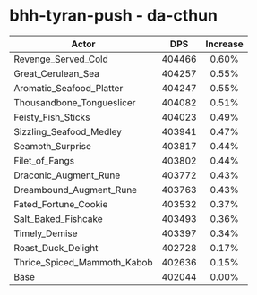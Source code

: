 # bhh-tyran-push - da-cthun
| Actor | DPS | Increase |
|---|:---:|:---:|
|Revenge_Served_Cold|404466|0.60%|
|Great_Cerulean_Sea|404257|0.55%|
|Aromatic_Seafood_Platter|404247|0.55%|
|Thousandbone_Tongueslicer|404082|0.51%|
|Feisty_Fish_Sticks|404023|0.49%|
|Sizzling_Seafood_Medley|403941|0.47%|
|Seamoth_Surprise|403817|0.44%|
|Filet_of_Fangs|403802|0.44%|
|Draconic_Augment_Rune|403772|0.43%|
|Dreambound_Augment_Rune|403763|0.43%|
|Fated_Fortune_Cookie|403532|0.37%|
|Salt_Baked_Fishcake|403493|0.36%|
|Timely_Demise|403397|0.34%|
|Roast_Duck_Delight|402728|0.17%|
|Thrice_Spiced_Mammoth_Kabob|402636|0.15%|
|Base|402044|0.00%|
